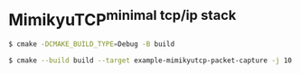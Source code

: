 MimikyuTCP<sup>minimal tcp/ip stack</sup>
=========================================



```sh
$ cmake -DCMAKE_BUILD_TYPE=Debug -B build
```

```sh
$ cmake --build build --target example-mimikyutcp-packet-capture -j 10
```